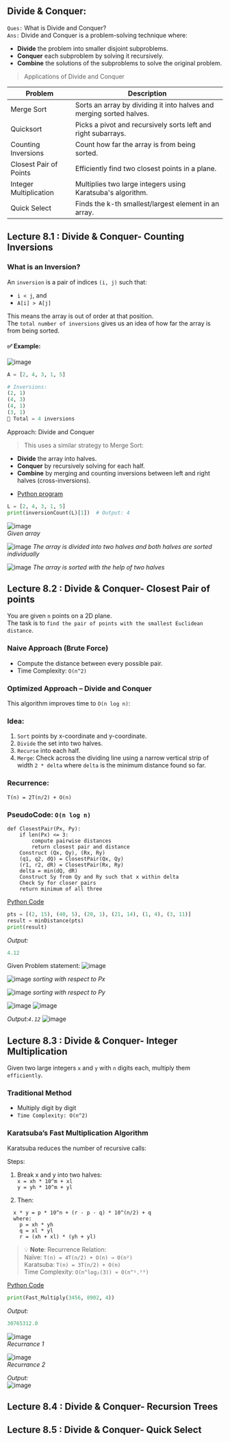 ## Divide & Conquer:

`Ques:` What is Divide and Conquer? <br>
`Ans:` Divide and Conquer is a problem-solving technique where:
* **Divide** the problem into smaller disjoint subproblems.
* **Conquer** each subproblem by solving it recursively.
* **Combine** the solutions of the subproblems to solve the original problem.

> Applications of Divide and Conquer

| Problem |	Description |
|---------|-------------|
| Merge Sort | Sorts an array by dividing it into halves and merging sorted halves. |
| Quicksort	| Picks a pivot and recursively sorts left and right subarrays. |
| Counting Inversions |	Count how far the array is from being sorted. |
| Closest Pair of Points | Efficiently find two closest points in a plane. |
| Integer Multiplication | Multiplies two large integers using Karatsuba's algorithm. |
| Quick Select | Finds the k-th smallest/largest element in an array. |


## Lecture 8.1 : Divide & Conquer- Counting Inversions


### What is an Inversion?

An `inversion` is a pair of indices `(i, j)` such that:
- `i < j`, and  
- `A[i] > A[j]`

This means the array is out of order at that position.  
The `total number of inversions` gives us an idea of how far the array is from being sorted.

#### ✅ Example:

![image](https://github.com/user-attachments/assets/90491a52-5b1e-46cd-9f32-6576efd0904a)

```python
A = [2, 4, 3, 1, 5]

# Inversions:
(2, 1)
(4, 3)
(4, 1)
(3, 1)
🔢 Total = 4 inversions
```

Approach: Divide and Conquer
> This uses a similar strategy to Merge Sort:
- **Divide** the array into halves.
- **Conquer** by recursively solving for each half.
- **Combine** by merging and counting inversions between left and right halves (cross-inversions).

* [Python program](https://github.com/alokg-812/IIT-Madras/blob/main/PDSA/Week%208/counting_inversion.py)
```python
L = [2, 4, 3, 1, 5]
print(inversionCount(L)[1])  # Output: 4
```
![image](https://github.com/user-attachments/assets/6668d61e-12b6-49ef-b6da-b5da811fcb4d)   <br>
*Given array*

![image](https://github.com/user-attachments/assets/e146a37d-a76b-46f6-9544-4558f31efa5f)
*The array is divided into two halves and both halves are sorted individually*

![image](https://github.com/user-attachments/assets/592f8752-f3bd-48ad-8935-38a691743c72)
*The array is sorted with the help of two halves*


## Lecture 8.2 : Divide & Conquer- Closest Pair of points

You are given `n` points on a 2D plane.  
The task is to `find the pair of points with the smallest Euclidean distance`.

### Naive Approach (Brute Force)
- Compute the distance between every possible pair.
- Time Complexity: `O(n^2)`

### Optimized Approach – Divide and Conquer
This algorithm improves time to `O(n log n)`:

### Idea:
1. `Sort` points by x-coordinate and y-coordinate.
2. `Divide` the set into two halves.
3. `Recurse` into each half.
4. `Merge`: Check across the dividing line using a narrow vertical strip of width `2 * delta` where `delta` is the minimum distance found so far.

### Recurrence:
```text
T(n) = 2T(n/2) + O(n)
```
### PseudoCode: `O(n log n)`
```text
def ClosestPair(Px, Py):
    if len(Px) <= 3:
        compute pairwise distances
        return closest pair and distance
    Construct (Qx, Qy), (Rx, Ry)
    (q1, q2, dQ) = ClosestPair(Qx, Qy)
    (r1, r2, dR) = ClosestPair(Rx, Ry)
    delta = min(dQ, dR)
    Construct Sy from Qy and Ry such that x within delta
    Check Sy for closer pairs
    return minimum of all three
```

[Python Code](https://github.com/alokg-812/IIT-Madras/blob/main/PDSA/Week%208/closest_pair_of_points.py)
```python
pts = [(2, 15), (40, 5), (20, 1), (21, 14), (1, 4), (3, 11)]
result = minDistance(pts)
print(result)
```
_Output:_
```yaml
4.12
```
Given Problem statement:
![image](https://github.com/user-attachments/assets/8a688000-fbbc-4000-b4fd-56f147079400)

![image](https://github.com/user-attachments/assets/7aeeea7f-6858-4b61-a97c-5b388ae7c6fb)
_sorting with respect to Px_

![image](https://github.com/user-attachments/assets/44b893c7-0326-401b-9e35-79e0f165889c)
_sorting with respect to Py_

![image](https://github.com/user-attachments/assets/09b7c2ea-93ef-49ef-a50f-33a1a9a42432)
![image](https://github.com/user-attachments/assets/f3b6d8ef-1c84-4140-88d8-95fdc32483b0)

_Output:`4.12`_
![image](https://github.com/user-attachments/assets/5f4f5829-019e-4015-a7a3-119a3366acfd)


## Lecture 8.3 : Divide & Conquer- Integer Multiplication

Given two large integers `x` and `y` with `n` digits each, multiply them `efficiently`.

### Traditional Method

- Multiply digit by digit  
- `Time Complexity: O(n^2)`  

### Karatsuba’s Fast Multiplication Algorithm

Karatsuba reduces the number of recursive calls:

Steps:
1. Break x and y into two halves:  
  `x = xh * 10^m + xl`   <br>
  `y = yh * 10^m + yl`

2. Then:
```text
  x * y = p * 10^n + (r - p - q) * 10^(n/2) + q
  where:
    p = xh * yh
    q = xl * yl
    r = (xh + xl) * (yh + yl)
```
> 💡 **Note**: Recurrence Relation: <br>
> Naïve: `T(n) = 4T(n/2) + O(n) → O(n²)` <br>
> Karatsuba: `T(n) = 3T(n/2) + O(n)` <br>
Time Complexity: `O(n^log₂(3)) ≈ O(n^¹.⁵⁹)` <br>

[Python Code](https://github.com/alokg-812/IIT-Madras/blob/main/PDSA/Week%208/karatsubas_multiplication.py)
```python
print(Fast_Multiply(3456, 8902, 4))
```
_Output:_
```yaml
30765312.0
```
![image](https://github.com/user-attachments/assets/ee3c75d9-5f02-4df9-a225-a61aa0871b6a) <br>
_Recurrance 1_

![image](https://github.com/user-attachments/assets/41ccee1e-a873-45eb-9666-b4836851f9ad)  <br>
_Recurrance 2_

_Output:_ <br>
![image](https://github.com/user-attachments/assets/6211b041-3d48-4b18-a706-32260f1699e0)

## Lecture 8.4 : Divide & Conquer- Recursion Trees
## Lecture 8.5 : Divide & Conquer- Quick Select
